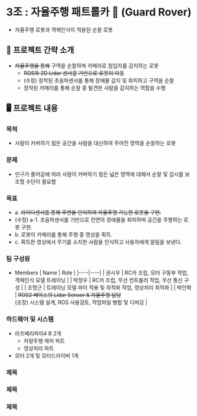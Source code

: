 # 3조 : 자율주행 패트롤카 🚓 (Guard Rover)
  - 자율주행 로봇과 객체인식이 적용된 순찰 로봇

## 📑 프로젝트 간략 소개
- ~~자율주행을 통해~~ 구역을 순찰하며 카메라로 침입자를 감지하는 로봇
  - ~~ROS와 2D Lidar 센서를 기반으로 로봇이 이동~~
  - (수정) 장착된 초음파센서를 통해 장애물 감지 및 회피하고 구역을 순찰
  - 장착된 카메라를 통해 순찰 중 발견한 사람을 감지하는 역할을 수행

## 🖥️ 프로젝트 내용

### 목적
- 사람이 커버하기 힘든 공간을 사람을 대신하여 주어진 영역을 순찰하는 로봇

### 문제
- 인구가 줄어감에 따라 사람이 커버하기 힘든 넓은 영역에 대해서 순찰 및 감시를 보조할 수단이 필요함

### 목표
- a. ~~라이다센서를 통해 주변을 인식하여 자율주행 가능한 로봇을 구현.~~
- (수정) a-1. 초음파센서를 기반으로 전면의 장애물을 회피하며 공간을 주행하는 로봇 구현.
- b. 로봇이 카메라를 통해 주행 중 영상을 획득.
- c. 획득한 영상에서 무기를 소지한 사람을 인식하고 사용자에게 알림을 보낸다.

### 팀 구성원
- Members
  | Name | Role |
  |----|----|
  | 권시우 | RC카 조립, 모터 구동부 작업, 객체인식 모델 트레이닝 |
  | 박정우 | RC카 조립, 무선 컨트롤러 작업, 무선 통신 구성 |
  | 조명근 | 트레이닝 모델 파이 적용 및 최적화 작업, 영상처리 최적화 |
  | 박인혁 | ~~ROS2 베이스의 Lidar Sensor & 자율주행 담당~~ <br> (조장) 시스템 설계, ROS 사용검토, 작업파일 병합 및 디버깅 |


### 하드웨어 및 시스템
- 라즈베리파이4 B 2개
  - 차량주행 제어 파트
  - 영상처리 파트
- 모터 2개 및 모터드라이버 1개

### 제목

### 제목

### 제목
